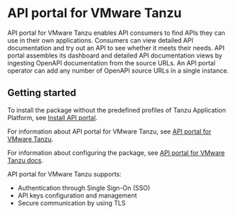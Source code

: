 # API portal for VMware Tanzu

API portal for VMware Tanzu enables API consumers to find APIs they can use in their own applications. Consumers can view detailed API documentation and try out an API to see whether it meets their needs. API portal assembles its dashboard and detailed API documentation views by ingesting OpenAPI documentation from the source URLs. An API portal operator can add any number of OpenAPI source URLs in a single instance.

## <a id='getting-started'></a> Getting started

To install the package without the predefined profiles of Tanzu Application Platform, see [Install API portal](install-api-portal.hbs.md).

For information about API portal for VMware Tanzu, see [API portal for VMware Tanzu](https://docs.vmware.com/en/API-portal-for-VMware-Tanzu/index.html).

For information about configuring the package, see [API portal for VMware Tanzu docs](https://docs.vmware.com/en/API-portal-for-VMware-Tanzu/1.2/api-portal/GUID-configuring-k8s.html).

API portal for VMware Tanzu supports:

- Authentication through Single Sign-On (SSO)
- API keys configuration and management
- Secure communication by using TLS
